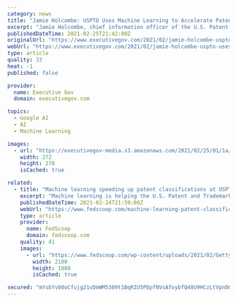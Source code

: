 ```yaml
---
category: news
title: "Jamie Holcombe: USPTO Uses Machine Learning to Accelerate Patent Classification Process"
excerpt: "Jamie Holcombe, chief information officer of the U.S. Patent and Trademark Office (USPTO), said machine learning helps USPTO speed up the process of assigning patent applications to examiners, FedScoop reported Wednesday."
publishedDateTime: 2021-02-25T21:42:00Z
originalUrl: "https://www.executivegov.com/2021/02/jamie-holcombe-uspto-uses-machine-learning-to-accelerate-patent-classification-process/"
webUrl: "https://www.executivegov.com/2021/02/jamie-holcombe-uspto-uses-machine-learning-to-accelerate-patent-classification-process/"
type: article
quality: 33
heat: -1
published: false

provider:
  name: Executive Gov
  domain: executivegov.com

topics:
  - Google AI
  - AI
  - Machine Learning

images:
  - url: "https://executivegov-media.s3.amazonaws.com/2021/02/25/01/1a/8d/a8/37/97/b7/64/holcombe_jamie_20210225.png"
    width: 272
    height: 270
    isCached: true

related:
  - title: "Machine learning speeding up patent classifications at USPTO"
    excerpt: "Machine learning is helping the U.S. Patent and Trademark Office shorten the time it takes to assign patent applications to examiners, instead of having to redo its entire classification process, according to CIO Jamie Holcombe."
    publishedDateTime: 2021-02-24T21:59:00Z
    webUrl: "https://www.fedscoop.com/machine-learning-patent-classifications-uspto/"
    type: article
    provider:
      name: FedScoop
      domain: fedscoop.com
    quality: 41
    images:
      - url: "https://www.fedscoop.com/wp-content/uploads/2021/02/GettyImages-57080307.jpg"
        width: 2100
        height: 1089
        isCached: true

secured: "mYsbYv60oCfujg21vDmWM5309t1BqRIU5PDpfNVsAfoybfQ48U9HCzLtVpnDQUkM8fmHs/PNjeS1OnkMsuOU722R0eJexILbWXByboBBHTirCxDKui3HrLqSiFgU2SBQoK2FIAkhJdJslK0SWQrUM0w9SsMArQ40GqHaohOOC14HHP3ZDUubky19D20f7rdUikfSk+Eda4C+gC+cGHTU7JzQW5QWCrHGShTcUYGyjVEPagUJazW22xteY21n3qCzVsDlPveo7GgGHAl95s5nVyOgC19uD7WggXh29BljN5ZC8oQvJUHbJwfQbfm8GsBNe+W3F8rSptn8wEGH+hR/PPf/u035kGEN8WVeHs7QuFc=;dd1SzZ0gXvc6+lb8Xd3/2g=="
---
```



